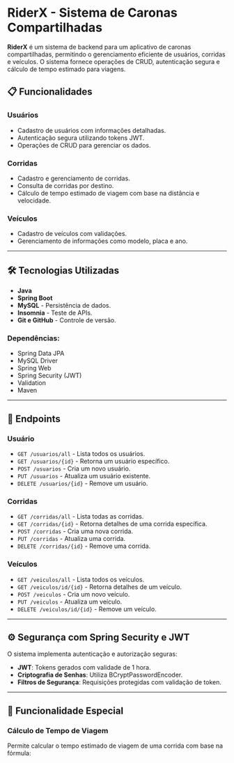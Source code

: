 # RiderX - Sistema de Caronas Compartilhadas

**RiderX** é um sistema de backend para um aplicativo de caronas compartilhadas, permitindo o gerenciamento eficiente de usuários, corridas e veículos. O sistema fornece operações de CRUD, autenticação segura e cálculo de tempo estimado para viagens.

## 📋 Funcionalidades

### Usuários
- Cadastro de usuários com informações detalhadas.
- Autenticação segura utilizando tokens JWT.
- Operações de CRUD para gerenciar os dados.

### Corridas
- Cadastro e gerenciamento de corridas.
- Consulta de corridas por destino.
- Cálculo de tempo estimado de viagem com base na distância e velocidade.

### Veículos
- Cadastro de veículos com validações.
- Gerenciamento de informações como modelo, placa e ano.

---

## 🛠️ Tecnologias Utilizadas

- **Java**
- **Spring Boot**
- **MySQL** - Persistência de dados.
- **Insomnia** - Teste de APIs.
- **Git e GitHub** - Controle de versão.

### Dependências:
- Spring Data JPA
- MySQL Driver
- Spring Web
- Spring Security (JWT)
- Validation
- Maven

---

## 🔗 Endpoints

### Usuário
- `GET /usuarios/all` - Lista todos os usuários.
- `GET /usuarios/{id}` - Retorna um usuário específico.
- `POST /usuarios` - Cria um novo usuário.
- `PUT /usuarios` - Atualiza um usuário existente.
- `DELETE /usuarios/{id}` - Remove um usuário.

### Corridas
- `GET /corridas/all` - Lista todas as corridas.
- `GET /corridas/{id}` - Retorna detalhes de uma corrida específica.
- `POST /corridas` - Cria uma nova corrida.
- `PUT /corridas` - Atualiza uma corrida.
- `DELETE /corridas/{id}` - Remove uma corrida.

### Veículos
- `GET /veiculos/all` - Lista todos os veículos.
- `GET /veiculos/id/{id}` - Retorna detalhes de um veículo.
- `POST /veiculos` - Cria um novo veículo.
- `PUT /veiculos` - Atualiza um veículo.
- `DELETE /veiculos/id/{id}` - Remove um veículo.

---

## ⚙️ Segurança com Spring Security e JWT

O sistema implementa autenticação e autorização seguras:
- **JWT**: Tokens gerados com validade de 1 hora.
- **Criptografia de Senhas**: Utiliza BCryptPasswordEncoder.
- **Filtros de Segurança**: Requisições protegidas com validação de token.

---

## 🚀 Funcionalidade Especial

### Cálculo de Tempo de Viagem
Permite calcular o tempo estimado de viagem de uma corrida com base na fórmula:


